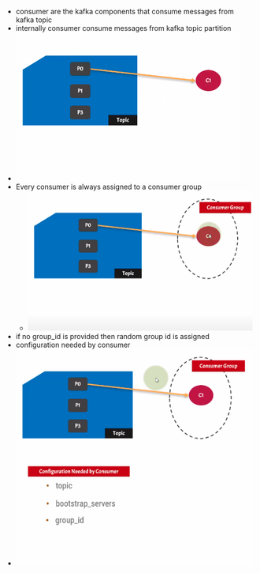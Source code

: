 - consumer are the kafka components that consume messages from kafka topic
- internally consumer consume messages from kafka topic partition
- ![img.png](img.png)
- Every consumer is always assigned to a consumer group
  - ![img_1.png](img_1.png)
- if no group_id is provided then random group id is assigned
- configuration needed by consumer
 - ![img_2.png](img_2.png)